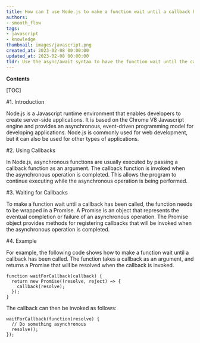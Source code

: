 ```yaml
---
title: How can I use Node.js to make a function wait until a callback has been executed?
authors:
- smooth_flow
tags:
- javascript
- knowledge
thumbnail: images/javascript.png
created_at: 2023-02-08 00:00:00
updated_at: 2023-02-08 00:00:00
tldr: Use the async/await syntax to have the function wait until the callback is called.
---
```


**Contents**

[TOC]

#1. Introduction

Node.js is a Javascript runtime environment that enables developers to create server-side applications. It is based on the Chrome V8 Javascript engine and provides an asynchronous, event-driven programming model for developing applications. Node.js is commonly used for web development, but it can also be used for other types of applications.

#2. Using Callbacks

In Node.js, asynchronous functions are usually executed by passing a callback function as an argument. The callback function is invoked when the asynchronous operation is completed. This allows the program to continue executing while the asynchronous operation is being performed.

#3. Waiting for Callbacks

To make a function wait until a callback has been called, the function needs to be wrapped in a Promise. A Promise is an object that represents the eventual completion or failure of an asynchronous operation. The Promise object provides methods for registering callbacks that will be invoked when the asynchronous operation is completed.

#4. Example

For example, the following code shows how to make a function wait until a callback has been called. The function takes a callback as an argument, and returns a Promise that will be resolved when the callback is invoked.

```
function waitForCallback(callback) {
  return new Promise((resolve, reject) => {
    callback(resolve);
  });
}
```
The callback can then be invoked as follows:

```
waitForCallback(function(resolve) {
  // Do something asynchronous
  resolve();
});
```
